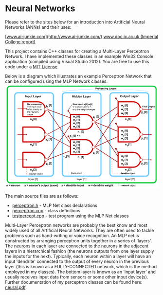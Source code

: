 Neural Networks
===============

Please refer to the sites below for an introduction into Artificial Neural Networks (ANNs) and their uses:

[www.ai-junkie.com](http://www.ai-junkie.com/)
[www.doc.ic.ac.uk (Imperial College report)](http://www.doc.ic.ac.uk/%7End/surprise_96/journal/vol4/cs11/report.html)


This project contains C++ classes for creating a Multi-Layer Perceptron Network. I have implemented these classes in an example Win32 Console application (compiled using Visual Studio 2012). You are free to use this code under a [MIT License](LICENSE).

Below is a diagram which illustrates an example Perceptron Network that can be configured using the MLP Network classes. 
![Example Network](example-network.png)

The main source files are as follows:

 * [perceptron.h](perceptron.h) - MLP Net class declarations
 * [perceptron.cpp](perceptron.cpp) - class definitions
 * [testpercept.cpp](testpercept.cpp) - test program using the MLP Net classes
 
Multi-Layer Perceptron networks are probably the best know and most widely used of all Artificial Neural Networks. They are often used to tackle problems such as hand-writing or voice recognition. An MLP net is constructed by arranging perceptron units together in a series of 'layers'. The neurons in each layer are connected to the neurons in the adjacent layers in a hierarchical fashion (the neurons outputs from one layer supply the inputs for the next). Typically, each neuron within a layer will have an input 'dendrite' connected to the output of every neuron in the previous layer (this is known as a FULLY-CONNECTED network, which is the method employed in my classes). The bottom layer is known as an 'input layer' and usually receives input data from sensors or some other input device(s). Further documentation of my perceptron classes can be found here: [neural.pdf](neural.pdf).
